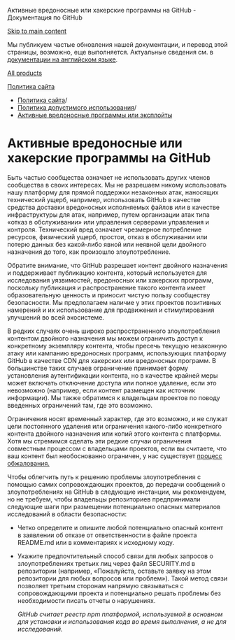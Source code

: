 Активные вредоносные или хакерские программы на GitHub - Документация по GitHub

[Skip to main content](#main-content)

Мы публикуем частые обновления нашей документации, и перевод этой страницы, возможно, еще выполняется. Актуальные сведения см. в [документации на английском языке](/en).

[All products](/ru)

[Политика сайта](/ru/site-policy)

* [Политика сайта](/ru/site-policy)/
* [Политика допустимого использования](/ru/site-policy/acceptable-use-policies)/
* [Активные вредоносные программы или эксплойты](/ru/site-policy/acceptable-use-policies/github-active-malware-or-exploits)

Активные вредоносные или хакерские программы на GitHub
==========

Быть частью сообщества означает не использовать других членов сообщества в своих интересах. Мы не разрешаем никому использовать нашу платформу для прямой поддержки незаконных атак, наносящих технический ущерб, например, использовать GitHub в качестве средства доставки вредоносных исполняемых файлов или в качестве инфраструктуры для атак, например, путем организации атак типа «отказ в обслуживании» или управления серверами управления и контроля. Технический вред означает чрезмерное потребление ресурсов, физический ущерб, простои, отказ в обслуживании или потерю данных без какой-либо явной или неявной цели двойного назначения до того, как произошло злоупотребление.

 Обратите внимание, что GitHub разрешает контент двойного назначения и поддерживает публикацию контента, который используется для исследования уязвимостей, вредоносных или хакерских программ, поскольку публикация и распространение такого контента имеет образовательную ценность и приносит чистую пользу сообществу безопасности. Мы предполагаем наличие у этих проектов позитивных намерений и их использование для продвижения и стимулирования улучшений во всей экосистеме.

 В редких случаях очень широко распространенного злоупотребления контентом двойного назначения мы можем ограничить доступ к конкретному экземпляру контента, чтобы пресечь текущую незаконную атаку или кампанию вредоносных программ, использующих платформу GitHub в качестве CDN для хакерских или вредоносных программ. В большинстве таких случаев ограничение принимает форму установления аутентификации контента, но в качестве крайней меры может включать отключение доступа или полное удаление, если это невозможно (например, если контент размещен как источник информации). Мы также обратимся к владельцам проектов по поводу введенных ограничений там, где это возможно.

 Ограничения носят временный характер, где это возможно, и не служат цели постоянного удаления или ограничения какого-либо конкретного контента двойного назначения или копий этого контента с платформы. Хотя мы стремимся сделать эти редкие случаи ограничения совместным процессом с владельцами проектов, если вы считаете, что ваш контент был необоснованно ограничен, у нас существует [процесс обжалования.](/ru/site-policy/acceptable-use-policies/github-appeal-and-reinstatement)

 Чтобы облегчить путь к решению проблемы злоупотребления с помощью самих сопровождающих проектов, до передачи сообщений о злоупотреблениях на GitHub в следующие инстанции, мы рекомендуем, но не требуем, чтобы владельцы репозиториев предпринимали следующие шаги при размещении потенциально опасных материалов исследований в области безопасности:

* Четко определите и опишите любой потенциально опасный контент в заявлении об отказе от ответственности в файле проекта README.md или в комментариях к исходному коду.

* Укажите предпочтительный способ связи для любых запросов о злоупотреблениях третьих лиц через файл SECURITY.md в репозитории (например, «Пожалуйста, оставьте заявку на этом репозитории для любых вопросов или проблем»). Такой метод связи позволяет третьим сторонам напрямую связываться с сопровождающими проекта и потенциально решать проблемы без необходимости писать отчеты о нарушениях.

  *GitHub считает реестр npm платформой, используемой в основном для установки и использования кода во время выполнения, а не для исследований.*
